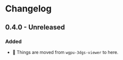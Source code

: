 # Changelog

## 0.4.0 - Unreleased

### Added

- 🛬 Things are moved from `wgpu-3dgs-viewer` to here.